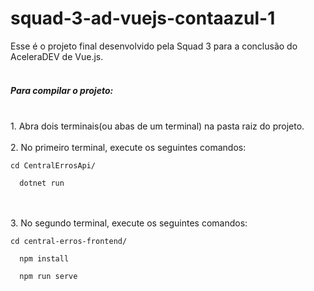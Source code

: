 # squad-3-ad-vuejs-contaazul-1

Esse é o projeto final desenvolvido pela Squad 3 para a conclusão do AceleraDEV de Vue.js.
<br><br>
##### **Para compilar o projeto:**
<br>
1. Abra dois terminais(ou abas de um terminal) na pasta raiz do projeto.
<br><br>
2. No primeiro terminal, execute os seguintes comandos:<br>
  <pre><code>cd CentralErrosApi/<br>
  dotnet run</code></pre>
<br><br>
3. No segundo terminal, execute os seguintes comandos:<br>
  <pre><code>cd central-erros-frontend/<br>
  npm install<br>
  npm run serve</code></pre>
